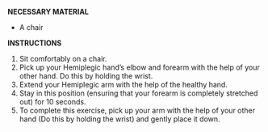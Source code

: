 **NECESSARY MATERIAL**

- A chair

**INSTRUCTIONS**

1. Sit comfortably on a chair.
2. Pick up your Hemiplegic hand’s elbow and forearm with the help of your other hand. Do this by holding the wrist.
3. Extend your Hemiplegic arm with the help of the healthy hand.
4. Stay in this position (ensuring that your forearm is completely stretched out) for 10 seconds.
5. To complete this exercise, pick up your arm with the help of your other hand (Do this by holding the wrist) and gently place it down.
